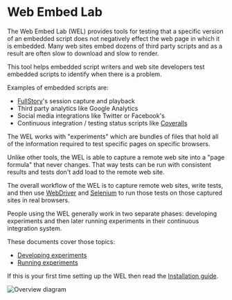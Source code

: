 # Web Embed Lab

The Web Embed Lab (WEL) provides tools for testing that a specific version of an embedded script does not negatively effect the web page in which it is embedded. Many web sites embed dozens of third party scripts and as a result are often slow to download and slow to render.

This tool helps embedded script writers and web site developers test embedded scripts to identify when there is a problem.

Examples of embedded scripts are:
- [FullStory](https://www.fullstory.com/)'s session capture and playback
- Third party analytics like Google Analytics 
- Social media integrations like Twitter or Facebook's
- Continuous integration / testing status scripts like [Coveralls](https://coveralls.io/)

The WEL works with "experiments" which are bundles of files that hold all of the information required to test specific pages on specific browsers.

Unlike other tools, the WEL is able to capture a remote web site into a "page formula" that never changes. That way tests can be run with consistent results and tests don't add load to the remote web site.

The overall workflow of the WEL is to capture remote web sites, write tests, and then use [WebDriver](https://www.w3.org/TR/webdriver1/) and [Selenium](https://docs.seleniumhq.org/) to run those tests on those captured sites in real browsers.

People using the WEL generally work in two separate phases: developing experiments and then later running experiments in their continuous integration system.

These documents cover those topics:
- [Developing experiments](./docs/EXPERIMENT_DEVELOPMENT.md)
- [Running experiments](./docs/EXPERIMENT_RUNNING.md)

If this is your first time setting up the WEL then read the [Installation guide](./docs/INSTALLATION.md).

![Overview diagram](https://cowpaths.github.io/web-embed-lab/images/wel-components-002.png)


